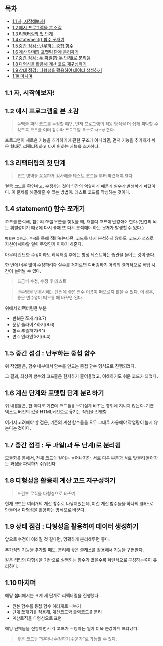 ## 목차

- [1.1 자, 시작해보자!](#11-자,-시작해보자!)
- [1.2 예시 프로그램을 본 소감](#12-예시-프로그램을-본-소감)
- [1.3 리팩터링의 첫 단계](#13-리팩터링의-첫-단계)
- [1.4 statement() 함수 쪼개기](<#14-statement()-함수-쪼개기>)
- [1.5 중간 점검 : 난무하는 중첩 함수](#15-중간-점검-:-난무하는-중첩-함수)
- [1.6 계산 단계와 포맷팅 단계 분리하기](#16-계산-단계와-포맷팅-단계-분리하기)
- [1.7 중간 점검 : 두 파일(과 두 단계)로 분리됨](<#17-중간-점검-:-두-파일(과-두-단계)로-분리됨>)
- [1.8 다형성을 활용해 계산 코드 재구성하기](#18-다형성을-활용해-계산-코드-재구성하기)
- [1.9 상태 점검 : 다형성을 활용하여 데이터 생성하기](#19-상태-점검-:-다형성을-활용하여-데이터-생성하기)
- [1.10 마치며](#110-마치며)

## 1.1 자, 시작해보자!

## 1.2 예시 프로그램을 본 소감

> 수백줄 짜리 코드를 수정할 떄면, 먼저 프로그램의 작동 방식을 더 쉽게 파악할 수 있도록 코드를 여러 함수와 프로그램 요소로 `재구성` 한다.

프로그램이 새로운 기능을 추가하기에 편한 구조가 아니라면, 먼저 기능을 추가하기 쉬운 형태로 리팩터링하고 나서 원하는 기능을 추가한다.

## 1.3 리팩터링의 첫 단계

> 코드 영역을 꼼꼼하게 검사해줄 테스트 코드들 부터 마련해야 한다.

결국 코드를 확인하고, 수정하는 것이 인간의 역할이기 때문에 실수가 발생하기 마련이다. 이 문제를 해결해줄 수 있는 방법이. 테스트 코드를 작성하는 것이다.

## 1.4 statement() 함수 쪼개기

코드를 분석해, 함수의 쪼갤 부분을 찾았을 때, 재빨리 코드에 반영해야 한다.(인간의 뇌는 휘발성이기 때문에 다시 볼때 또 다시 분석애야 하는 문제가 발생할 수 있다.)

`명확한` `이름`과, `주석`을 통해 적어놓는다면, 코드를 다시 분석하지 않아도, 코드가 스스로 자신이 해야할 일이 무엇인지 이야기 해준다.

아무리 간단한 수정이라도 리팩터링 후에는 항상 테스트하는 습관을 들이는 것이 좋다.

한 번에 너무 많이 수정하려다 실수를 저지르면 디버깅하기 어려워 결과적으로 작업 시간이 늘어날 수 있다.

> 조금씩 수정, 수정 후 테스트

> 변수명을 변경시에는 단번에 좋은 변수 이름이 떠오르지 않을 수 있다. 이 경우, 좋은 변수명이 떠오를 때 바꾸면 된다.

위에서 리팩터링한 부분

- 반복문 쪼개기(8.7)
- 문장 슬라이스하기(8.6)
- 함수 추출하기(6.1)
- 변수 인라인하기(6.4)

## 1.5 중간 점검 : 난무하는 중첩 함수

위 작업들은, 함수 내부에서 함수를 만드는 중첩 함수 형식으로 진행되었다.

그 결과, 최상위 함수의 코드줄은 현저하기 줄어들었고, 이해하기도 쉬운 코드가 되었다.

## 1.6 계산 단계와 포맷팅 단계 분리하기

위 내용들은, 한 마디로 기존의 코드들을 보기쉽게 바꾸는 행위에 지나지 않는다.
기존 텍스트 버전의 값을 HTML버전으로 옮기는 작업을 진행함

여기서 고려해야 할 점은, 기존의 계산 함수들을 모두 그대로 사용해야 작업량이 늘지 않는다는 것이다.

## 1.7 중간 점검 : 두 파일(과 두 단계)로 분리됨

모듈화를 통해서, 전체 코드의 길이는 늘어나지만, 서로 다른 부분과 서로 맞물려 돌아가는 과정을 파악하기 쉬워진다.

## 1.8 다형성을 활용해 계산 코드 재구성하기

> 조건부 로직을 다형성으로 바꾸기

현재 코드는 여러개의 계산 함수로 나눠져있는데, 이런 계산 함수들을 하나의 `클래스`로 만들어서 다형성을 활용하는 방식으로 바꾼다.

## 1.9 상태 점검 : 다형성을 활용하여 데이터 생성하기

앞으로 수정이 이러질 것 같다면, 명확하게 분리해두면 좋다.

추가적인 기능을 추가할 때도, 분리해 놓은 클래스를 활용해서 기능을 구현한다.

같은 타입의 다형성을 기반으로 실행되는 함수가 많을수록 이런식으로 구성하는쪽이 유리하다.

## 1.10 마치며

해당 챕터에서는 크게 세 단계로 리팩터링을 진행했다.

- 원본 함수를 중첩 함수 여러개로 나누기
- 단계 쪼개기를 적용해, 계산코드와 출력코드를 분리
- 계산로직을 다형성으로 표현

해당 단계들을 진행하면서 각 코드가 수행하는 일이 더욱 분명하게 드러났다.

> 좋은 코드란 "얼마나 수정하기 쉬운가"로 가늠할 수 있다.
